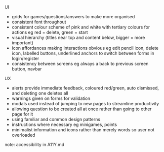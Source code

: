 UI
- grids for games/questions/answers to make more organised
- consistent font throughout
- consistent colour scheme of pink and white with tertiary colours for actions eg red = delete, green = start
- visual hierarchy (titles near top and content below, bigger = more important)
- icon affordances making interactions obvious eg edit pencil icon, delete icon, labelled buttons, underlined anchors to switch between forms in login/register
- consistency between screens eg always a back to previous screen button, navbar

UX
- alerts provide immediate feedback, coloured red/green, auto dismissed, and deleting one deletes all
- warnings given on forms for validation
- modals used instead of jumping to new pages to streamline productivity
- allowing question to be created all at once rather than going to other page for it
- using familiar and common design patterns
- instructions where necessary eg minigames, points
- minimalist information and icons rather than merely words so user not overloaded

note: accessibility in A11Y.md